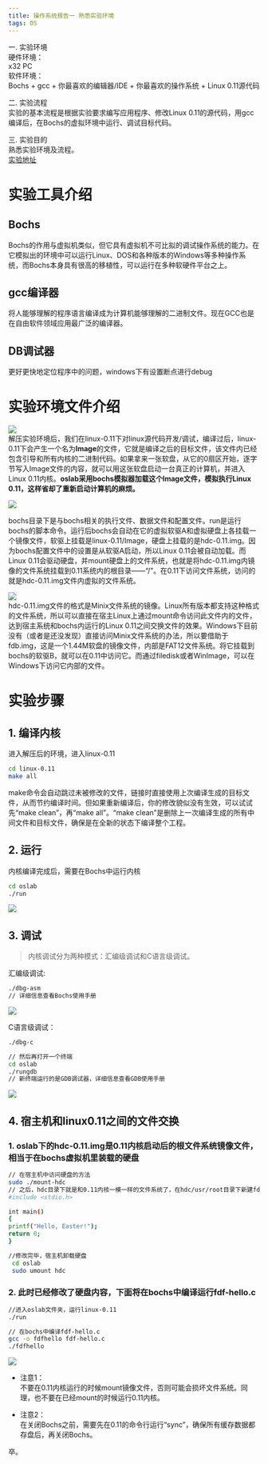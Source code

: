 ```yaml
---
title: 操作系统报告一 熟悉实验环境
tags: OS 
---
```


一. 实验环境  
硬件环境：  
x32 PC  
软件环境：  
Bochs + gcc + 你最喜欢的编辑器/IDE + 你最喜欢的操作系统 + Linux 0.11源代码  

二. 实验流程  
实验的基本流程是根据实验要求编写应用程序、修改Linux 0.11的源代码，用gcc编译后，在Bochs的虚拟环境中运行、调试目标代码。  

三. 实验目的  
熟悉实验环境及流程。  
[实验地址](https://www.shiyanlou.com/courses/running)
# 实验工具介绍

## Bochs
Bochs的作用与虚拟机类似，但它具有虚拟机不可比拟的调试操作系统的能力。在它模拟出的环境中可以运行Linux、DOS和各种版本的Windows等多种操作系统，而Bochs本身具有很高的移植性，可以运行在多种软硬件平台之上。

## gcc编译器
将人能够理解的程序语言编译成为计算机能够理解的二进制文件。现在GCC也是在自由软件领域应用最广泛的编译器。

## DB调试器
更好更快地定位程序中的问题，windows下有设置断点进行debug

# 实验环境文件介绍

![](/assets/img/blog/os/os-report1-directory.png)  
解压实验环境后，我们在linux-0.11下对linux源代码开发/调试，编译过后，linux-0.11下会产生一个名为**Image**的文件，它就是编译之后的目标文件，该文件内已经包含引导和所有内核的二进制代码。如果拿来一张软盘，从它的0扇区开始，逐字节写入Image文件的内容，就可以用这张软盘启动一台真正的计算机，并进入Linux 0.11内核。**oslab采用bochs模拟器加载这个Image文件，模拟执行Linux 0.11，这样省却了重新启动计算机的麻烦。**  

![](/assets/img/blog/os/os-report1-dir1.png)  

bochs目录下是与bochs相关的执行文件、数据文件和配置文件。run是运行bochs的脚本命令。运行后bochs会自动在它的虚拟软驱A和虚拟硬盘上各挂载一个镜像文件，软驱上挂载是linux-0.11/Image，硬盘上挂载的是hdc-0.11.img。因为bochs配置文件中的设置是从软驱A启动，所以Linux 0.11会被自动加载。而Linux 0.11会驱动硬盘，并mount硬盘上的文件系统，也就是将hdc-0.11.img内镜像的文件系统挂载到0.11系统内的根目录——“/”。在0.11下访问文件系统，访问的就是hdc-0.11.img文件内虚拟的文件系统。  

![](/assets/img/blog/os/os-report1-dir3.png)  
hdc-0.11.img文件的格式是Minix文件系统的镜像。Linux所有版本都支持这种格式的文件系统，所以可以直接在宿主Linux上通过mount命令访问此文件内的文件，达到宿主系统和bochs内运行的Linux 0.11之间交换文件的效果。Windows下目前没有（或者是还没发现）直接访问Minix文件系统的办法，所以要借助于fdb.img，这是一个1.44M软盘的镜像文件，内部是FAT12文件系统。将它挂载到bochs的软驱B，就可以在0.11中访问它。而通过filedisk或者WinImage，可以在Windows下访问它内部的文件。

# 实验步骤
## 1. 编译内核
进入解压后的环境，进入linux-0.11  
```bash
cd linux-0.11
make all
```
make命令会自动跳过未被修改的文件，链接时直接使用上次编译生成的目标文件，从而节约编译时间。但如果重新编译后，你的修改貌似没有生效，可以试试先“make clean”，再“make all”。“make clean”是删除上一次编译生成的所有中间文件和目标文件，确保是在全新的状态下编译整个工程。  

## 2. 运行
内核编译完成后，需要在Bochs中运行内核  
```bash
cd oslab
./run
```
![](/assets/img/blog/os/os-report-run.png)  

## 3. 调试
> 内核调试分为两种模式：汇编级调试和C语言级调试。

汇编级调试:  
```bash
./dbg-asm
// 详细信息查看Bochs使用手册
``` 

![](/assets/img/blog/os/os-report1-dbg-asm.png)  

C语言级调试：  
```bash
./dbg-c

// 然后再打开一个终端
cd oslab
./rungdb
// 新终端运行的是GDB调试器，详细信息查看GDB使用手册
```
![](/assets/img/blog/os/os-report1-dbg-c.png)  

## 4. 宿主机和linux0.11之间的文件交换
### 1. oslab下的hdc-0.11.img是0.11内核启动后的根文件系统镜像文件，相当于在bochs虚拟机里装载的硬盘  
```bash
// 在宿主机中访问硬盘的方法
sudo ./mount-hdc
// 之后，hdc目录下就是和0.11内核一模一样的文件系统了，在hdc/usr/root目录下新建fdf-hello.c文件
#include <stdio.h>

int main()
{
printf("Hello, Easter!");
return 0;
}

//修改完毕，宿主机卸载硬盘
 cd oslab
 sudo umount hdc
```

### 2. 此时已经修改了硬盘内容，下面将在bochs中编译运行fdf-hello.c
```bash
//进入oslab文件夹，运行linux-0.11
./run

// 在bochs中编译fdf-hello.c
gcc -o fdfhello fdf-hello.c
./fdfhello
```
![](/assets/img/blog/os/os-report1-hello-easter.png)  


- 注意1：  
不要在0.11内核运行的时候mount镜像文件，否则可能会损坏文件系统。同理，也不要在已经mount的时候运行0.11内核。

- 注意2：  
在关闭Bochs之前，需要先在0.11的命令行运行“sync”，确保所有缓存数据都存盘后，再关闭Bochs。  

卒。




